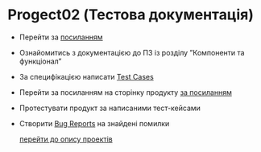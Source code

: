 # Progect02 (Тестова документація)
+ Перейти за [посиланням](https://textbook.edu.goit.global/qa-test-textbook/uk/docs/lesson-01/intro/)
+ Ознайомитись з документацією до ПЗ із розділу ”Компоненти та функціонал”
+ За специфікацією написати [Test Cases](https://github.com/makstyt/pet_projects2023/blob/project02/Test%20Cases.pdf) 
+ Перейти за посиланням на сторінку продукту [за посиланням](https://qa-autocheck-test.goit.global/?token=d5fcc3783ba50fcac78b5a5ea8e4d69f6fe51ed8368bc618a58a846ad8b03a63&block=xyz01ab35)
+ Протестувати продукт за написаними тест-кейсами
+ Створити [Bug Reports](https://github.com/makstyt/pet_projects2023/blob/project02/Bug%20Reports.pdf) на знайдені помилки

  [перейти до опису проектів](https://github.com/makstyt/pet_projects2023/blob/main/README.md)
